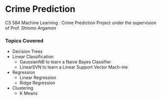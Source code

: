 # Crime Prediction
CS 584 Machine Learning : Crime Prediction Project under the supervision of Prof. Shlomo Argamon

### Topics Covered

- Decision Trees
- Linear Classification
  - GaussianNB to learn a Naive Bayes Classifier
  - LinearSVN to learn a Linear Support Vector Mach-ine
- Regression
  - Linear Regression
  - Ridge Regression
- Clustering 
  - K Means 